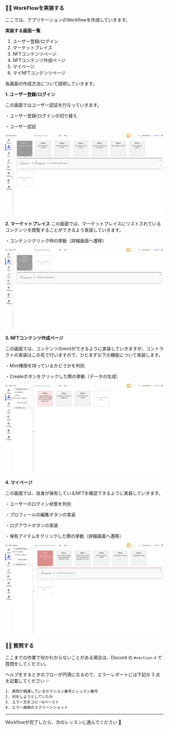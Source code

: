 ### 👩‍💻 WorkFlowを実装する

ここでは、アプリケーションのWorkflowを作成していきます。

**実装する画面一覧**

1.  ユーザー登録/ログイン
2.  マーケットプレイス
3.  NFTコンテンツページ
4.  NFTコンテンツ作成ページ
5.  マイページ
6.  マイNFTコンテンツページ

各画面の作成方法について説明していきます。

**1\. ユーザー登録/ログイン**

この画面ではユーザー認証を行なっていきます。

・ユーザー登録/ログインの切り替え

・ユーザー認証

![](/public/images/99-NFT-MarketPlace/section-1/1_4_1.png)

**2\. マーケットプレイス**
この画面では、マーケットプレイスにリストされているコンテンツを閲覧することができるよう実装していきます。

・コンテンツクリック時の挙動（詳細画面へ遷移）

![](/public/images/99-NFT-MarketPlace/section-1/1_4_2.png)

**3\. NFTコンテンツ作成ページ**

この画面では、コンテンツのmintができるように実装していきますが、コントラクトの実装はこの先で行いますので、ひとまず以下の機能について実装します。

・Mint権限を持っているかどうかを判別

・Createボタンをクリックした際の挙動（データの生成）

![](/public/images/99-NFT-MarketPlace/section-1/1_4_3.png)

**4\. マイページ**

この画面では、自身が保有しているNFTを確認できるように実装していきます。

・ユーザーのログイン状態を判別

・プロフィールの編集ボタンの実装

・ログアウトボタンの実装

・保有アイテムをクリックした際の挙動（詳細画面へ遷移）

![](/public/images/99-NFT-MarketPlace/section-1/1_4_4.png)


### 🙋‍♂️ 質問する

ここまでの作業で何かわからないことがある場合は、Discord の `#section-4` で質問をしてください。

ヘルプをするときのフローが円滑になるので、エラーレポートには下記の 3 点を記載してください ✨

    1. 質問が関連しているセクション番号とレッスン番号
    2. 何をしようとしていたか
    3. エラー文をコピー&ペースト
    4. エラー画面のスクリーンショット
    

* * *

Workflowが完了したら、次のレッスンに進んでください 🎉
